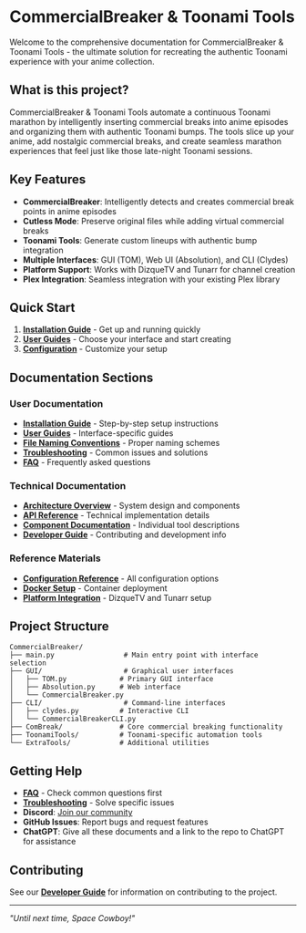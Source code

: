 # CommercialBreaker & Toonami Tools

Welcome to the comprehensive documentation for CommercialBreaker & Toonami Tools - the ultimate solution for recreating the authentic Toonami experience with your anime collection.

## What is this project?

CommercialBreaker & Toonami Tools automate a continuous Toonami marathon by intelligently inserting commercial breaks into anime episodes and organizing them with authentic Toonami bumps. The tools slice up your anime, add nostalgic commercial breaks, and create seamless marathon experiences that feel just like those late-night Toonami sessions.

## Key Features

- **CommercialBreaker**: Intelligently detects and creates commercial break points in anime episodes
- **Cutless Mode**: Preserve original files while adding virtual commercial breaks
- **Toonami Tools**: Generate custom lineups with authentic bump integration
- **Multiple Interfaces**: GUI (TOM), Web UI (Absolution), and CLI (Clydes)
- **Platform Support**: Works with DizqueTV and Tunarr for channel creation
- **Plex Integration**: Seamless integration with your existing Plex library

## Quick Start

1. **[Installation Guide](Installation-Guide.md)** - Get up and running quickly
2. **[User Guides](User-Guides.md)** - Choose your interface and start creating
3. **[Configuration](Configuration-Reference.md)** - Customize your setup

## Documentation Sections

### User Documentation
- **[Installation Guide](Installation-Guide.md)** - Step-by-step setup instructions
- **[User Guides](User-Guides.md)** - Interface-specific guides
- **[File Naming Conventions](File-Naming-Conventions.md)** - Proper naming schemes
- **[Troubleshooting](Troubleshooting.md)** - Common issues and solutions
- **[FAQ](FAQ.md)** - Frequently asked questions

### Technical Documentation
- **[Architecture Overview](Architecture-Overview.md)** - System design and components
- **[API Reference](API-Reference.md)** - Technical implementation details
- **[Component Documentation](Component-Documentation.md)** - Individual tool descriptions
- **[Developer Guide](Developer-Guide.md)** - Contributing and development info

### Reference Materials
- **[Configuration Reference](Configuration-Reference.md)** - All configuration options
- **[Docker Setup](Docker-Setup.md)** - Container deployment
- **[Platform Integration](Platform-Integration.md)** - DizqueTV and Tunarr setup

## Project Structure

```
CommercialBreaker/
├── main.py                 # Main entry point with interface selection
├── GUI/                    # Graphical user interfaces
│   ├── TOM.py             # Primary GUI interface
│   ├── Absolution.py      # Web interface
│   └── CommercialBreaker.py
├── CLI/                    # Command-line interfaces
│   ├── clydes.py          # Interactive CLI
│   └── CommercialBreakerCLI.py
├── ComBreak/              # Core commercial breaking functionality
├── ToonamiTools/          # Toonami-specific automation tools
└── ExtraTools/            # Additional utilities
```

## Getting Help

- **[FAQ](FAQ.md)** - Check common questions first
- **[Troubleshooting](Troubleshooting.md)** - Solve specific issues
- **Discord**: [Join our community](https://discord.gg/S7NcUdhKRD)
- **GitHub Issues**: Report bugs and request features
- **ChatGPT**: Give all these documents and a link to the repo to ChatGPT for assistance

## Contributing

See our **[Developer Guide](Developer-Guide.md)** for information on contributing to the project.

---

*"Until next time, Space Cowboy!"*
